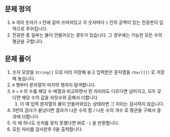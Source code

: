 ## 문제 정의

1. `N` 개의 숫자가 `3` 칸에 걸쳐 쓰여져있고 각 숫자마다 `1` 칸의 공백이 있는 전광판이 입력으로 주어집니다.
2. 전광판 중 일부는 불이 안들어오는 경우가 있습니다. 그 경우에는 가능한 모든 수의 평균을 구합니다.

## 문제 풀이

1. 숫자 모양을 `String[]` 으로 미리 저장해 놓고 입력받은 문자열을 `char[][]` 로 저장해 놓습니다.
2. `0` 행부터 문자열의 마지막 행까지 탐색합니다.
3. `0` ~ `9` 의 수를 해당 수 배열과 비교하면서 한 자리라도 다르다면 넘어가고, 모두 갖다면 해당 수의 값을 자릿수와 곱해서 더합니다
    1. 이 때 입력 문자열의 불이 안들어와있는 상태라면 그 자리는 검사하지 않습니다.
4. 3번의 검사가 끝났다면 결과가 나온 수의 합 / 나온 수의 개수 로 평균을 구해서 결과에 더합니다.
5. 이 때 하나도 숫자를 찾지 못했다면 바로 `-1` 을 반환합니다.
6. 모든 자리를 검사한후 0을 출력합니다.